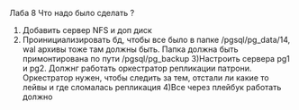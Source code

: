 Лаба 8
Что надо было сделать ?
1) Добавить сервер NFS и доп диск
2) Проинициализировать бд, чтобы все было в папке /pgsql/pg_data/14, wal архивы тоже там должны быть. Папка должна быть примонтирована по пути /pgsql/pg_backup
3)Настроить сервера pg1 и pg2. Должнг работать оркестратор репликации патрони. Оркестратор нужен, чтобы следить за тем, отстали ли какие то лейвы и где сломалась репликация
4)Все через плейбук работать должно
